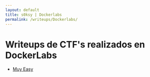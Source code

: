 ```yaml
---
layout: default
title: s0ksy | Dockerlabs
permalink: /writeups/Dockerlabs/
---
```


# Writeups de CTF's realizados en DockerLabs

- [Muy Easy](Muy_Easy/)

